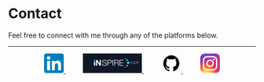 # Contact  

Feel free to connect with me through any of the platforms below.  

<hr>

<div align="center">
<a href="https://www.linkedin.com/in/ryan-marin-6ba800171" target="_blank">
  <img src="linkedi.png" width="40">
</a>&nbsp;&nbsp;&nbsp;&nbsp;&nbsp;&nbsp;&nbsp;&nbsp;

<a href="https://inspirehep.net/authors/2853393" target="_blank">
  <img src="inspireHEP.jpg" width="120">
</a>&nbsp;&nbsp;&nbsp;&nbsp;&nbsp;&nbsp;&nbsp;&nbsp;

<a href="https://github.com/813ram" target="_blank">
  <img src="githubicon.webp" width="40">
</a>&nbsp;&nbsp;&nbsp;&nbsp;&nbsp;&nbsp;&nbsp;&nbsp;

<a href="https://instagram.com/ryanamarin" target="_blank">
  <img src="instagram.png" width="40">
</a>
</div>
